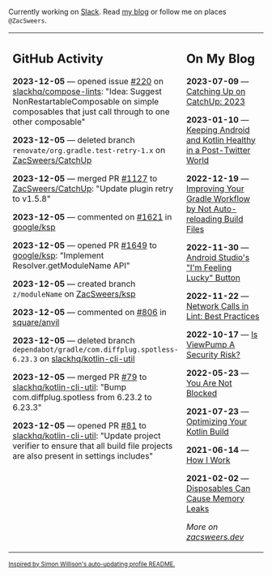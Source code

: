 Currently working on [Slack](https://slack.com/). Read [my blog](https://zacsweers.dev/) or follow me on places `@ZacSweers`.

<table><tr><td valign="top" width="60%">

## GitHub Activity
<!-- githubActivity starts -->
**2023-12-05** — opened issue [#220](https://github.com/slackhq/compose-lints/issues/220) on [slackhq/compose-lints](https://github.com/slackhq/compose-lints): "Idea: Suggest NonRestartableComposable on simple composables that just call through to one other composable"

**2023-12-05** — deleted branch `renovate/org.gradle.test-retry-1.x` on [ZacSweers/CatchUp](https://github.com/ZacSweers/CatchUp)

**2023-12-05** — merged PR [#1127](https://github.com/ZacSweers/CatchUp/pull/1127) to [ZacSweers/CatchUp](https://github.com/ZacSweers/CatchUp): "Update plugin retry to v1.5.8"

**2023-12-05** — commented on [#1621](https://github.com/google/ksp/issues/1621#issuecomment-1840099810) in [google/ksp](https://github.com/google/ksp)

**2023-12-05** — opened PR [#1649](https://github.com/google/ksp/pull/1649) to [google/ksp](https://github.com/google/ksp): "Implement Resolver.getModuleName API"

**2023-12-05** — created branch `z/moduleName` on [ZacSweers/ksp](https://github.com/ZacSweers/ksp)

**2023-12-05** — commented on [#806](https://github.com/square/anvil/pull/806#issuecomment-1840049324) in [square/anvil](https://github.com/square/anvil)

**2023-12-05** — deleted branch `dependabot/gradle/com.diffplug.spotless-6.23.3` on [slackhq/kotlin-cli-util](https://github.com/slackhq/kotlin-cli-util)

**2023-12-05** — merged PR [#79](https://github.com/slackhq/kotlin-cli-util/pull/79) to [slackhq/kotlin-cli-util](https://github.com/slackhq/kotlin-cli-util): "Bump com.diffplug.spotless from 6.23.2 to 6.23.3"

**2023-12-05** — opened PR [#81](https://github.com/slackhq/kotlin-cli-util/pull/81) to [slackhq/kotlin-cli-util](https://github.com/slackhq/kotlin-cli-util): "Update project verifier to ensure that all build file projects are also present in settings includes"
<!-- githubActivity ends -->
</td><td valign="top" width="40%">

## On My Blog
<!-- blog starts -->
**2023-07-09** — [Catching Up on CatchUp: 2023](https://www.zacsweers.dev/catching-up-on-catchup-2023/)

**2023-01-10** — [Keeping Android and Kotlin Healthy in a Post-Twitter World](https://www.zacsweers.dev/keeping-android-healthy/)

**2022-12-19** — [Improving Your Gradle Workflow by Not Auto-reloading Build Files](https://www.zacsweers.dev/improving-your-workflow-by-not-auto-reloading-build-files/)

**2022-11-30** — [Android Studio's "I'm Feeling Lucky" Button](https://www.zacsweers.dev/android-studios-im-feeling-lucky-button/)

**2022-11-22** — [Network Calls in Lint: Best Practices](https://www.zacsweers.dev/network-calls-in-lint-best-practices/)

**2022-10-17** — [Is ViewPump A Security Risk?](https://www.zacsweers.dev/is-viewpump-a-security-risk/)

**2022-05-23** — [You Are Not Blocked](https://www.zacsweers.dev/you-are-not-blocked/)

**2021-07-23** — [Optimizing Your Kotlin Build](https://www.zacsweers.dev/optimizing-your-kotlin-build/)

**2021-06-14** — [How I Work](https://www.zacsweers.dev/how-i-work/)

**2021-02-02** — [Disposables Can Cause Memory Leaks](https://www.zacsweers.dev/disposables-can-cause-memory-leaks/)
<!-- blog ends -->
_More on [zacsweers.dev](https://zacsweers.dev/)_
</td></tr></table>

<sub><a href="https://simonwillison.net/2020/Jul/10/self-updating-profile-readme/">Inspired by Simon Willison's auto-updating profile README.</a></sub>